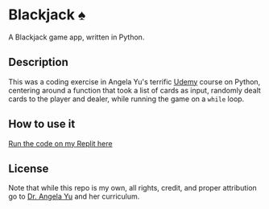 # Blackjack ♠️
A Blackjack game app, written in Python.

## Description
This was a coding exercise in Angela Yu's terrific [Udemy](https://www.udemy.com/course/100-days-of-code/) course on Python, centering around a function that took a list of cards as input, randomly dealt cards to the player and dealer, while running the game on a `while` loop.

## How to use it
[Run the code on my Replit here](https://replit.com/@Clifton893/Blackjack#main.py)

## License
Note that while this repo is my own, all rights, credit, and proper attribution go to [Dr. Angela Yu](https://www.udemy.com/user/4b4368a3-b5c8-4529-aa65-2056ec31f37e/) and her curriculum.

